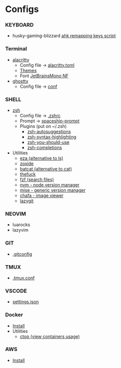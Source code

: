 # Configs

### KEYBOARD
- husky-gaming-blizzard [ahk remapping keys script](/husky-gaming-blizzard/remapear-setas.ahk)

### Terminal
- [alacritty](https://alacritty.org/)
  - Config file -> [alacritty.toml](/alacritty/alacritty.toml)
  - [Themes](/alacritty/themes)
  - Font [JetBrainsMono NF](https://www.nerdfonts.com/font-downloads)
- [ghostty](https://ghostty.org)
  - Config file -> [conf](/ghostty/conf)

### SHELL
- [zsh](https://github.com/ohmyzsh/ohmyzsh/wiki/Installing-ZSH)
    - Config file -> [.zshrc](/zsh/.zshrc)
    - Prompt -> [spaceship-prompt](https://github.com/spaceship-prompt/spaceship-prompt)
    - Plugins (put on ~/.zsh)
        - [zsh-autosuggestions](https://github.com/zsh-users/zsh-autosuggestions)
        - [zsh-syntax-highlighting](https://github.com/zsh-users/zsh-syntax-highlighting/blob/master/INSTALL.md)
        - [zsh-you-should-use](https://github.com/MichaelAquilina/zsh-you-should-use)
        - [zsh-completions](https://github.com/zsh-users/zsh-completions)
- Utilities
    - [eza (alternative to ls)](https://github.com/eza-community/eza)
    - [zoxide](https://github.com/ajeetdsouza/zoxide)
    - [batcat (alternative to cat)](https://github.com/sharkdp/bat)
    - [thefuck](https://github.com/nvbn/thefuck)
    - [fzf (search files)](https://github.com/junegunn/fzf)
    - [nvm - node version manager](https://github.com/nvm-sh/nvm)
    - [mise - generic version manager](https://github.com/jdx/mise)
    - [chafa - image viewer](https://github.com/hpjansson/chafa)
    - [lazygit](https://github.com/jesseduffield/lazygit)
 
 ### NEOVIM
 - luarocks
 - lazyvim

### GIT
- [.gitconfig](/git/.gitconfig)

### TMUX
- [.tmux.conf](/tmux/.tmux.conf)

### VSCODE
- [settings.json](/vscode/settings.json)

### Docker
- [Install](https://docs.docker.com/desktop/install/linux-install/)
- Utilities
    - [ctop (view containers usage)](https://github.com/bcicen/ctop)

### AWS
- [Install](https://docs.aws.amazon.com/cli/latest/userguide/getting-started-install.html)
